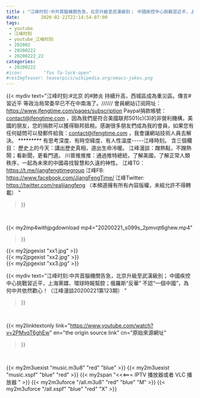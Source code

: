 ```yaml
---
title : "江峰时刻:中共首腦機關告急，北京升級至武漢級別； 中國疾控中心挑戰習近平，上海黨媒、環球時報幫腔；俄羅斯“反華” 不認“一個中國”，為何中共依然歡心！（江峰漫談20200221第123期） "
date:        2020-02-22T22:14:54-07:00
tags:
 - youtube
 - 江峰时刻
 - youtube_江峰时刻
 - 202002
 - 20200222
 - 20200222_22
categories:
 - 20200222
#icon:        "fas fa-lock-open"
#resImgTeaser: teaserpics/wikipedia.org/emacs-jokes.png
---
```


{{< mydiv text="江峰时刻:#北京 的#肺炎 持續升高，西城區成為重災區。傳言#習近平 等政治局常委早已不在中南海了。////// 會員網站订阅网址：https://www.jfengtime.com/pages/subscription Paypal捐款帳號：contact@jfengtime.com ，因為我們是符合美國联邦501(c)(3)的非營利機構，美國的朋友，您的捐款可以獲得聯邦抵稅。感謝很多朋友們成為我的會員，如果您有任何疑問可以發郵件給我：contact@jfengtime.com ，我會讓網站技術人員去解決。     ********* 有思考深度、有時空緯度、有人性溫度-----江峰時刻。 含三個欄目： 歷史上的今天：講出歷史真相，道出生命冷暖。 江峰漫談：蹭熱點，不蹭熱鬧；看新聞，更看門道。 川普推推推：通過推特總統，了解美國，了解正常人類秩序，一起為未來的中國尋找智慧和久違的神性。  江峰TG：https://t.me/jiangfengtimegroup 江峰FB: https://www.facebook.com/JiangFengTime/ 江峰Twitter: https://twitter.com/realjiangfeng （本頻道擁有所有內容版權，未經允許不得轉載） "
>}}
<br>


{{< my2mp4withjpgdownload mp4="20200221_s099s_2pmvqt6ghew.mp4"
>}}

{{< my2jpgexist "xx1.jpg" >}}<br>
{{< my2jpgexist "xx2.jpg" >}}<br>
{{< my2jpgexist "xx3.jpg" >}}<br>



{{< mydiv text="江峰时刻:中共首腦機關告急，北京升級至武漢級別； 中國疾控中心挑戰習近平，上海黨媒、環球時報幫腔；俄羅斯“反華” 不認“一個中國”，為何中共依然歡心！（江峰漫談20200221第123期） "
>}}
<br>

{{< my2linktextonly link="https://www.youtube.com/watch?v=2PMvqT6ghEw"
en="the origin source link" cn="原始來源網址"
>}}


<br>

{{< my2m3uexist "music.m3u8" "red"  "blue" >}} {{< my2m3uexist "music.xspf" "blue" "red"  >}} {{< my2span "<<<=== IPTV 播放器或者 VLC 播放器 " >}} {{< my2m3uforce "/all.m3u8" "red"  "blue" "M" >}} {{< my2m3uforce "/all.xspf" "blue" "red"  "X" >}} 
